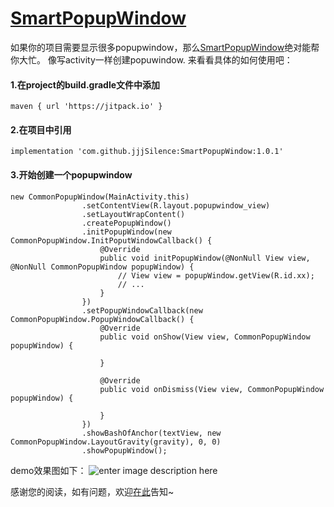 # [SmartPopupWindow](https://github.com/jjjSilence/SmartPopupWindow)

如果你的项目需要显示很多popupwindow，那么[SmartPopupWindow](https://github.com/jjjSilence/SmartPopupWindow)绝对能帮你大忙。
像写activity一样创建popuwindow.
来看看具体的如何使用吧：

#### 1.在project的build.gradle文件中添加 
```
maven { url 'https://jitpack.io' }
```
     
#### 2.在项目中引用
```
implementation 'com.github.jjjSilence:SmartPopupWindow:1.0.1'
```

#### 3.开始创建一个popupwindow
```
new CommonPopupWindow(MainActivity.this)
                .setContentView(R.layout.popupwindow_view)
                .setLayoutWrapContent()
                .createPopupWindow()
                .initPopupWindow(new CommonPopupWindow.InitPoputWindowCallback() {
                    @Override
                    public void initPopupWindow(@NonNull View view, @NonNull CommonPopupWindow popupWindow) {
						// View view = popupWindow.getView(R.id.xx);
                        // ...
                    }
                })
                .setPopupWindowCallback(new CommonPopupWindow.PopupWindowCallback() {
                    @Override
                    public void onShow(View view, CommonPopupWindow popupWindow) {

                    }

                    @Override
                    public void onDismiss(View view, CommonPopupWindow popupWindow) {

                    }
                })
                .showBashOfAnchor(textView, new CommonPopupWindow.LayoutGravity(gravity), 0, 0)
                .showPopupWindow();

```

demo效果图如下：
![enter image description here](https://github.com/jjjSilence/SmartPopupWindow/blob/master/demo.gif)

感谢您的阅读，如有问题，欢迎[在此](https://github.com/jjjSilence/SmartPopupWindow/issues)告知~
